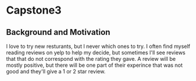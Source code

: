 # Capstone3

## Background and Motivation

I love to try new resturants, but I never which ones to try. I often find myself reading reviews on yelp to help my decide, but sometimes I'll see reviews that that do not correspond with the rating they gave. A review will be mostly positive, but there will be one part of their experince that was not good and they'll give a 1 or 2 star review.
